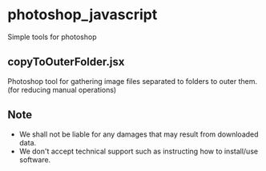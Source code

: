 # photoshop_javascript
Simple tools for photoshop 

## copyToOuterFolder.jsx
Photoshop tool for gathering image files separated to folders  to outer them. (for reducing manual operations)


## Note
- We shall not be liable for any damages that may result from downloaded data.
- We don't accept technical support such as instructing how to install/use software.


